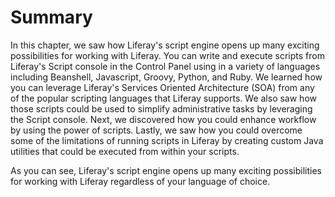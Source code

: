 # Summary [](id=summary-16)

In this chapter, we saw how Liferay's script engine opens up many exciting
possibilities for working with Liferay. You can write and execute scripts from
Liferay's Script console in the Control Panel using in a variety of languages
including Beanshell, Javascript, Groovy, Python, and Ruby. We learned how you
can leverage Liferay's Services Oriented Architecture (SOA) from any of the
popular scripting languages that Liferay supports. We also saw how those scripts
could be used to simplify administrative tasks by leveraging the Script console.
Next, we discovered how you could enhance workflow by using the power of
scripts. Lastly, we saw how you could overcome some of the limitations of
running scripts in Liferay by creating custom Java utilities that could be
executed from within your scripts.

As you can see, Liferay's script engine opens up many exciting possibilities for
working with Liferay regardless of your language of choice.
